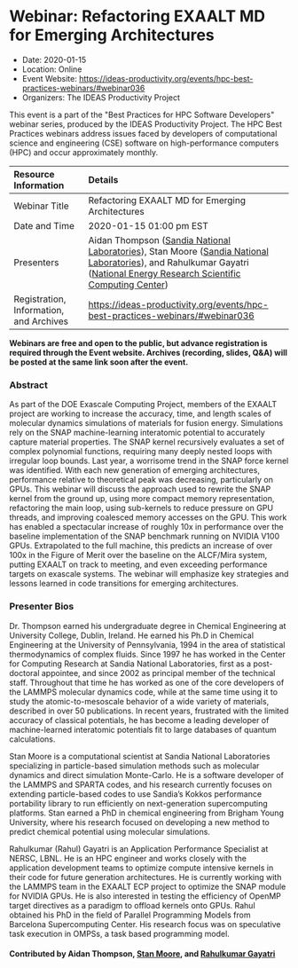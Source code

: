 # Webinar: Refactoring EXAALT MD for Emerging Architectures

- Date: 2020-01-15
- Location: Online
- Event Website: https://ideas-productivity.org/events/hpc-best-practices-webinars/#webinar036
- Organizers: The IDEAS Productivity Project
			   
This event is a part of the "Best Practices for HPC Software
Developers" webinar series, produced by the IDEAS Productivity
Project. The HPC Best Practices webinars address issues faced by
developers of computational science and engineering (CSE) software on
high-performance computers (HPC) and occur approximately monthly.

Resource Information | Details
:--- | :---			   
Webinar Title | Refactoring EXAALT MD for Emerging Architectures
Date and Time | 2020-01-15 01:00 pm EST
Presenters | Aidan Thompson (<a href="http://www.sandia.gov/">Sandia National Laboratories</a>), Stan Moore (<a href="http://www.sandia.gov/">Sandia National Laboratories</a>),  and Rahulkumar Gayatri (<a href="http://www.nersc.gov/">National Energy Research Scientific Computing Center</a>)
Registration, Information, and Archives | 	<https://ideas-productivity.org/events/hpc-best-practices-webinars/#webinar036>	   

**Webinars are free and open to the public, but advance registration is required through the Event website. Archives (recording, slides, Q&A) will be posted at the same link soon after the event.**

### Abstract
<p>As part of the DOE Exascale Computing Project, members of the EXAALT project are working to increase the accuracy, time, and length scales of molecular dynamics simulations of materials for fusion energy. Simulations rely on the SNAP machine-learning interatomic potential to accurately capture material properties. The SNAP kernel recursively evaluates a set of complex polynomial functions, requiring many deeply nested loops with irregular loop bounds. Last year, a worrisome trend in the SNAP force kernel was identified. With each new generation of emerging architectures, performance relative to theoretical peak was decreasing, particularly on GPUs. This webinar will discuss the approach used to rewrite the SNAP kernel from the ground up, using more compact memory representation, refactoring the main loop, using sub-kernels to reduce pressure on GPU threads, and improving coalesced memory accesses on the GPU. This work has enabled a spectacular increase of roughly 10x in performance over the baseline implementation of the SNAP benchmark running on NVIDIA V100 GPUs. Extrapolated to the full machine, this predicts an increase of over 100x in the Figure of Merit over the baseline on the ALCF/Mira system, putting EXAALT on track to meeting, and even exceeding performance targets on exascale systems. The webinar will emphasize key strategies and lessons learned in code transitions for emerging architectures.</p>



### Presenter Bios
<p>Dr. Thompson earned his undergraduate degree in Chemical Engineering at University College, Dublin, Ireland. He earned his Ph.D in Chemical Engineering at the University of Pennsylvania, 1994 in the area of statistical thermodynamics of complex fluids. Since 1997 he has worked in the Center for Computing Research at Sandia National Laboratories, first as a post-doctoral appointee, and since 2002 as principal member of the technical staff. Throughout that time he has worked as one of the core developers of the LAMMPS molecular dynamics code, while at the same time using it to study the atomic-to-mesoscale behavior of a wide variety of materials, described in over 50 publications. In recent years, frustrated with the limited accuracy of classical potentials, he has become a leading developer of machine-learned interatomic potentials fit to large databases of quantum calculations.</p>
<p>Stan Moore is a computational scientist at Sandia National Laboratories specializing in particle-based simulation methods such as molecular dynamics and direct simulation Monte-Carlo. He is a software developer of the LAMMPS and SPARTA codes, and his research currently focuses on extending particle-based codes to use Sandia’s Kokkos performance portability library to run efficiently on next-generation supercomputing platforms. Stan earned a PhD in chemical engineering from Brigham Young University, where his research focused on developing a new method to predict chemical potential using molecular simulations.</p>
<p>Rahulkumar (Rahul) Gayatri is an Application Performance Specialist at NERSC, LBNL. He is an HPC engineer and works closely with the application development teams to optimize compute intensive kernels in their code for future generation architectures. He is currently working with the LAMMPS team in the EXAALT ECP project to optimize the SNAP module for NVIDIA GPUs. He is also interested in testing the efficiency of OpenMP target directives as a paradigm to offload kernels onto GPUs. Rahul obtained his PhD in the field of Parallel Programming Models from Barcelona Supercomputing Center. His research focus was on speculative task execution in OMPSs, a task based programming model.</p>

    

#### Contributed by Aidan Thompson, [Stan Moore](https://github.com/stanmoore1 "Stan Moore GitHub profile"),  and [Rahulkumar Gayatri](https://github.com/rgayatri23 "Rahulkumar Gayatri GitHub profile")

<!---
Publish: yes
Categories: skills
Topics: online learning
Level: 2
Prerequisites: default
Aggregate: none
--->
